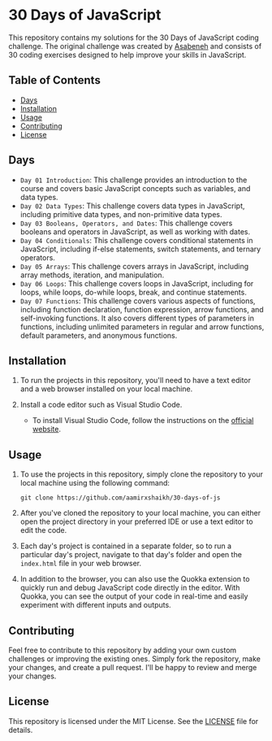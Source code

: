 # 30 Days of JavaScript

This repository contains my solutions for the 30 Days of JavaScript coding challenge. The original challenge was created by [Asabeneh](https://github.com/Asabeneh) and consists of 30 coding exercises designed to help improve your skills in JavaScript.

## Table of Contents

- [Days](#days)
- [Installation](#installation)
- [Usage](#usage)
- [Contributing](#contributing)
- [License](#license)

## Days

- `Day 01 Introduction`: This challenge provides an introduction to the course and covers basic JavaScript concepts such as variables, and data types.
- `Day 02 Data Types`: This challenge covers data types in JavaScript, including primitive data types, and non-primitive data types.
- `Day 03 Booleans, Operators, and Dates`: This challenge covers booleans and operators in JavaScript, as well as working with dates.
- `Day 04 Conditionals`: This challenge covers conditional statements in JavaScript, including if-else statements, switch statements, and ternary operators.
- `Day 05 Arrays`: This challenge covers arrays in JavaScript, including array methods, iteration, and manipulation.
- `Day 06 Loops`: This challenge covers loops in JavaScript, including for loops, while loops, do-while loops, break, and continue statements.
- `Day 07 Functions`: This challenge covers various aspects of functions, including function declaration, function expression, arrow functions, and self-invoking functions. It also covers different types of parameters in functions, including unlimited parameters in regular and arrow functions, default parameters, and anonymous functions.
<!-- - `Day 08`: Objects -->
<!-- - `Day 09`: Higher Order Functions -->
<!-- - `Day 10`: Sets and Maps -->
<!-- - `Day 11`: Destructuring and Spreading -->
<!-- - `Day 12`: Regular Expressions -->
<!-- - `Day 13`: Console Object Methods -->
<!-- - `Day 14`: Error Handling -->
<!-- - `Day 15`: Classes -->
<!-- - `Day 16`: JSON -->
<!-- - `Day 17`: Web Storages -->
<!-- - `Day 18`: Promises -->
<!-- - `Day 19`: Closures -->
<!-- - `Day 20`: Writing Clean Codes -->
<!-- - `Day 21`: Document Object Model (DOM) -->
<!-- - `Day 22`: Manipulating DOM Objects -->
<!-- - `Day 23`: Event Listeners -->
<!-- - `Day 24`: Project Solar System -->
<!-- - `Day 25`: World Countries Data Visualization (Part 1) -->
<!-- - `Day 26`: World Countries Data Visualization (Part 2) -->
<!-- - `Day 27`: Mini Project: Portfolio -->
<!-- - `Day 28`: Mini Project: Leaderboard -->
<!-- - `Day 29`: Mini Project: Animating Characters -->
<!-- - `Day 30`: Mini Project: Final -->

## Installation

1. To run the projects in this repository, you'll need to have a text editor and a web browser installed on your local machine.

2. Install a code editor such as Visual Studio Code.
  
   - To install Visual Studio Code, follow the instructions on the [official website](https://code.visualstudio.com/Download).


## Usage

1. To use the projects in this repository, simply clone the repository to your local machine using the following command:

    `git clone https://github.com/aamirxshaikh/30-days-of-js`

2. After you've cloned the repository to your local machine, you can either open the project directory in your preferred IDE or use a text editor to edit the code.

3. Each day's project is contained in a separate folder, so to run a particular day's project, navigate to that day's folder and open the `index.html` file in your web browser.

4. In addition to the browser, you can also use the Quokka extension to quickly run and debug JavaScript code directly in the editor. With Quokka, you can see the output of your code in real-time and easily experiment with different inputs and outputs. 

## Contributing

Feel free to contribute to this repository by adding your own custom challenges or improving the existing ones. Simply fork the repository, make your changes, and create a pull request. I'll be happy to review and merge your changes.

## License

This repository is licensed under the MIT License. See the [LICENSE](LICENSE) file for details.
